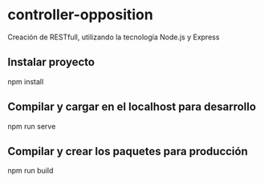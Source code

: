 # controller-opposition
Creación de RESTfull, utilizando la tecnología Node.js y Express  

## Instalar proyecto
npm install

## Compilar y cargar en el localhost para desarrollo
npm run serve

## Compilar y crear los paquetes para producción 
npm run build
